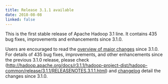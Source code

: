 ```yaml
---
title: Release 3.1.1 available
date: 2018-08-08
linked: false
---
```

<!---
  Licensed under the Apache License, Version 2.0 (the "License");
  you may not use this file except in compliance with the License.
  You may obtain a copy of the License at

   http://www.apache.org/licenses/LICENSE-2.0

  Unless required by applicable law or agreed to in writing, software
  distributed under the License is distributed on an "AS IS" BASIS,
  WITHOUT WARRANTIES OR CONDITIONS OF ANY KIND, either express or implied.
  See the License for the specific language governing permissions and
  limitations under the License. See accompanying LICENSE file.
-->

This is the first stable release of Apache Hadoop 3.1 line. It contains 435 bug fixes, improvements and enhancements since 3.1.0.

Users are encouraged to read the [overview of major changes](/docs/r3.1.1/index.html) since 3.1.0.
For details of 435 bug fixes, improvements, and other enhancements since the previous 3.1.0 release, 
please check (http://hadoop.apache.org/docs/r3.1.1/hadoop-project-dist/hadoop-common/release/3.1.1/RELEASENOTES.3.1.1.html)
 and [changelog](http://hadoop.apache.org/docs/r3.1.1/hadoop-project-dist/hadoop-common/release/3.1.1/CHANGES.3.1.1.html) 
 detail the changes since 3.1.0.



